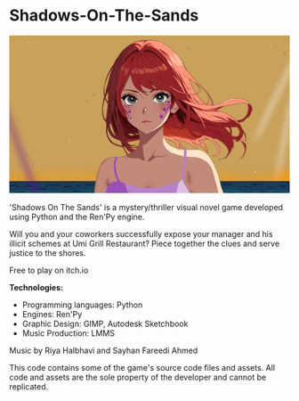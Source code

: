 # Shadows-On-The-Sands
<img src = "yuzu_closeup.png">

'Shadows On The Sands' is a mystery/thriller visual novel game developed using Python and the Ren'Py engine.

Will you and your coworkers successfully expose your manager and his illicit schemes at Umi Grill Restaurant? Piece together the clues and serve justice to the shores.

Free to play on itch.io

<b>Technologies:</b>
- Programming languages: Python
- Engines: Ren'Py
- Graphic Design: GIMP, Autodesk Sketchbook
- Music Production: LMMS

Music by Riya Halbhavi and Sayhan Fareedi Ahmed

This code contains some of the game's source code files and assets. All code and assets are the sole property of the developer and cannot be replicated.
